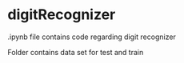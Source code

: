 # digitRecognizer

.ipynb file contains code regarding digit recognizer


Folder contains data set for test and train
